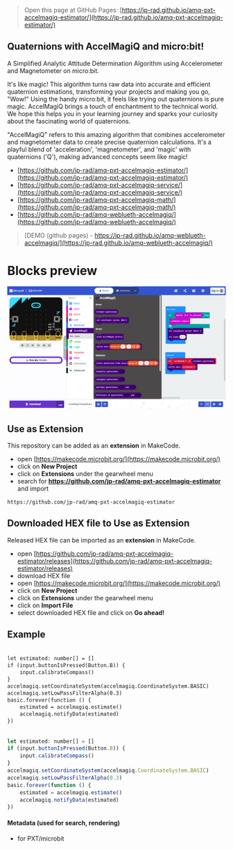 
> Open this page at GitHub Pages: [https://jp-rad.github.io/amq-pxt-accelmagiq-estimator/](https://jp-rad.github.io/amq-pxt-accelmagiq-estimator/)

## Quaternions with AccelMagiQ and micro:bit!

A Simplified Analytic Attitude Determination Algorithm
using Accelerometer and Magnetometer on micro:bit.

It's like magic! This algorithm turns raw data into accurate and efficient quaternion estimations,
transforming your projects and making you go, "Wow!" Using the handy micro:bit, it feels like trying
out quaternions is pure magic. AccelMagiQ brings a touch of enchantment to the technical world.
We hope this helps you in your learning journey and sparks your curiosity about the fascinating
world of quaternions.

"AccelMagiQ" refers to this amazing algorithm that combines accelerometer and magnetometer data to
create precise quaternion calculations. It's a playful blend of 'acceleration', 'magnetometer', and 'magic' with
quaternions ('Q'), making advanced concepts seem like magic!


- [https://github.com/jp-rad/amq-pxt-accelmagiq-estimator/](https://github.com/jp-rad/amq-pxt-accelmagiq-estimator/)
- [https://github.com/jp-rad/amq-pxt-accelmagiq-service/](https://github.com/jp-rad/amq-pxt-accelmagiq-service/)
- [https://github.com/jp-rad/amq-pxt-accelmagiq-math/](https://github.com/jp-rad/amq-pxt-accelmagiq-math/)
- [https://github.com/jp-rad/amq-weblueth-accelmagiq/](https://github.com/jp-rad/amq-weblueth-accelmagiq/)


> [DEMO (github pages) - https://jp-rad.github.io/amq-weblueth-accelmagiq/](https://jp-rad.github.io/amq-weblueth-accelmagiq/)


# Blocks preview

<!--
This image shows the blocks code from the last commit in master.
This image may take a few minutes to refresh.

![A rendered view of the blocks](https://github.com/jp-rad/amq-pxt-accelmagiq-estimator/raw/master/.github/makecode/blocks.png)
-->
![A rendered view of the blocks](https://github.com/jp-rad/amq-pxt-accelmagiq-estimator/raw/master/.github/statics/blocks.png)

## Use as Extension

This repository can be added as an **extension** in MakeCode.

* open [https://makecode.microbit.org/](https://makecode.microbit.org/)
* click on **New Project**
* click on **Extensions** under the gearwheel menu
* search for **https://github.com/jp-rad/amq-pxt-accelmagiq-estimator** and import

```text
https://github.com/jp-rad/amq-pxt-accelmagiq-estimator
```

## Downloaded HEX file to Use as Extension

Released HEX file can be imported as an **extension** in MakeCode.

* open [https://github.com/jp-rad/amq-pxt-accelmagiq-estimator/releases](https://github.com/jp-rad/amq-pxt-accelmagiq-estimator/releases)
* download HEX file
* open [https://makecode.microbit.org/](https://makecode.microbit.org/)
* click on **New Project**
* click on **Extensions** under the gearwheel menu
* click on **Import File**
* select downloaded HEX file and click on **Go ahead!**

## Example

```blocks

let estimated: number[] = []
if (input.buttonIsPressed(Button.B)) {
    input.calibrateCompass()
}
accelmagiq.setCoordinateSystem(accelmagiq.CoordinateSystem.BASIC)
accelmagiq.setLowPassFilterAlpha(0.3)
basic.forever(function () {
    estimated = accelmagiq.estimate()
    accelmagiq.notifyData(estimated)
})

```

```js

let estimated: number[] = []
if (input.buttonIsPressed(Button.B)) {
    input.calibrateCompass()
}
accelmagiq.setCoordinateSystem(accelmagiq.CoordinateSystem.BASIC)
accelmagiq.setLowPassFilterAlpha(0.3)
basic.forever(function () {
    estimated = accelmagiq.estimate()
    accelmagiq.notifyData(estimated)
})

```

#### Metadata (used for search, rendering)

* for PXT/microbit

<script src="https://cdn.jsdelivr.net/gh/jp-rad/pxt-ubit-extension@0.5.0/.github/statics/gh-pages-embed.js"></script>
<script>makeCodeRender("{{ site.makecode.home_url }}", [ "estimator=github:jp-rad/amq-pxt-accelmagiq-estimator", "service=github:jp-rad/amq-pxt-accelmagiq-service", "math=github:jp-rad/amq-pxt-accelmagiq-math", ]);</script>
